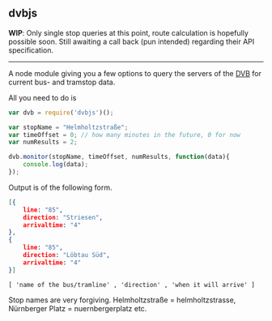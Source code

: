 ## dvbjs

**WIP**: Only single stop queries at this point, route calculation is hopefully possible soon. Still awaiting a call back (pun intended) regarding their API specification.

---

A node module giving you a few options to query the servers of the [DVB](http://dvb.de) for current bus- and tramstop data.

All you need to do is

```js
var dvb = require('dvbjs')();

var stopName = "Helmholtzstraße";
var timeOffset = 0; // how many minutes in the future, 0 for now
var numResults = 2;

dvb.monitor(stopName, timeOffset, numResults, function(data){
    console.log(data);
});

```

Output is of the following form.

```json
[{
    line: "85",
    direction: "Striesen",
    arrivaltime: "4"
},
{
    line: "85",
    direction: "Löbtau Süd",
    arrivaltime: "4"
}]
```

```
[ 'name of the bus/tramline' , 'direction' , 'when it will arrive' ]
```
Stop names are very forgiving. Helmholtzstraße = helmholtzstrasse, Nürnberger Platz = nuernbergerplatz etc.
